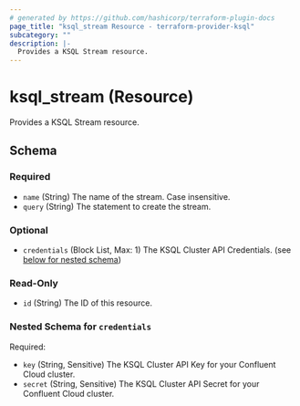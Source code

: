 ```yaml
---
# generated by https://github.com/hashicorp/terraform-plugin-docs
page_title: "ksql_stream Resource - terraform-provider-ksql"
subcategory: ""
description: |-
  Provides a KSQL Stream resource.
---
```


# ksql_stream (Resource)

Provides a KSQL Stream resource.



<!-- schema generated by tfplugindocs -->
## Schema

### Required

- `name` (String) The name of the stream. Case insensitive.
- `query` (String) The statement to create the stream.

### Optional

- `credentials` (Block List, Max: 1) The KSQL Cluster API Credentials. (see [below for nested schema](#nestedblock--credentials))

### Read-Only

- `id` (String) The ID of this resource.

<a id="nestedblock--credentials"></a>
### Nested Schema for `credentials`

Required:

- `key` (String, Sensitive) The KSQL Cluster API Key for your Confluent Cloud cluster.
- `secret` (String, Sensitive) The KSQL Cluster API Secret for your Confluent Cloud cluster.


